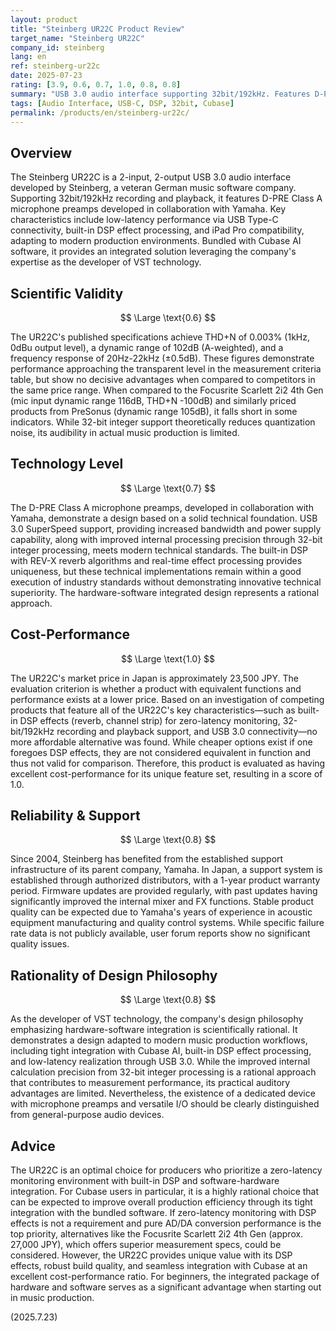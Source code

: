 ```yaml
---
layout: product
title: "Steinberg UR22C Product Review"
target_name: "Steinberg UR22C"
company_id: steinberg
lang: en
ref: steinberg-ur22c
date: 2025-07-23
rating: [3.9, 0.6, 0.7, 1.0, 0.8, 0.8]
summary: "USB 3.0 audio interface supporting 32bit/192kHz. Features D-PRE Class A mic preamps and low-latency DSP effects, achieving high cost-performance with its unique feature set."
tags: [Audio Interface, USB-C, DSP, 32bit, Cubase]
permalink: /products/en/steinberg-ur22c/
---
```


## Overview

The Steinberg UR22C is a 2-input, 2-output USB 3.0 audio interface developed by Steinberg, a veteran German music software company. Supporting 32bit/192kHz recording and playback, it features D-PRE Class A microphone preamps developed in collaboration with Yamaha. Key characteristics include low-latency performance via USB Type-C connectivity, built-in DSP effect processing, and iPad Pro compatibility, adapting to modern production environments. Bundled with Cubase AI software, it provides an integrated solution leveraging the company's expertise as the developer of VST technology.

## Scientific Validity

$$ \Large \text{0.6} $$

The UR22C's published specifications achieve THD+N of 0.003% (1kHz, 0dBu output level), a dynamic range of 102dB (A-weighted), and a frequency response of 20Hz-22kHz (±0.5dB). These figures demonstrate performance approaching the transparent level in the measurement criteria table, but show no decisive advantages when compared to competitors in the same price range. When compared to the Focusrite Scarlett 2i2 4th Gen (mic input dynamic range 116dB, THD+N -100dB) and similarly priced products from PreSonus (dynamic range 105dB), it falls short in some indicators. While 32-bit integer support theoretically reduces quantization noise, its audibility in actual music production is limited.

## Technology Level

$$ \Large \text{0.7} $$

The D-PRE Class A microphone preamps, developed in collaboration with Yamaha, demonstrate a design based on a solid technical foundation. USB 3.0 SuperSpeed support, providing increased bandwidth and power supply capability, along with improved internal processing precision through 32-bit integer processing, meets modern technical standards. The built-in DSP with REV-X reverb algorithms and real-time effect processing provides uniqueness, but these technical implementations remain within a good execution of industry standards without demonstrating innovative technical superiority. The hardware-software integrated design represents a rational approach.

## Cost-Performance

$$ \Large \text{1.0} $$

The UR22C's market price in Japan is approximately 23,500 JPY. The evaluation criterion is whether a product with equivalent functions and performance exists at a lower price. Based on an investigation of competing products that feature all of the UR22C's key characteristics—such as built-in DSP effects (reverb, channel strip) for zero-latency monitoring, 32-bit/192kHz recording and playback support, and USB 3.0 connectivity—no more affordable alternative was found. While cheaper options exist if one foregoes DSP effects, they are not considered equivalent in function and thus not valid for comparison. Therefore, this product is evaluated as having excellent cost-performance for its unique feature set, resulting in a score of 1.0.

## Reliability & Support

$$ \Large \text{0.8} $$

Since 2004, Steinberg has benefited from the established support infrastructure of its parent company, Yamaha. In Japan, a support system is established through authorized distributors, with a 1-year product warranty period. Firmware updates are provided regularly, with past updates having significantly improved the internal mixer and FX functions. Stable product quality can be expected due to Yamaha's years of experience in acoustic equipment manufacturing and quality control systems. While specific failure rate data is not publicly available, user forum reports show no significant quality issues.

## Rationality of Design Philosophy

$$ \Large \text{0.8} $$

As the developer of VST technology, the company's design philosophy emphasizing hardware-software integration is scientifically rational. It demonstrates a design adapted to modern music production workflows, including tight integration with Cubase AI, built-in DSP effect processing, and low-latency realization through USB 3.0. While the improved internal calculation precision from 32-bit integer processing is a rational approach that contributes to measurement performance, its practical auditory advantages are limited. Nevertheless, the existence of a dedicated device with microphone preamps and versatile I/O should be clearly distinguished from general-purpose audio devices.

## Advice

The UR22C is an optimal choice for producers who prioritize a zero-latency monitoring environment with built-in DSP and software-hardware integration. For Cubase users in particular, it is a highly rational choice that can be expected to improve overall production efficiency through its tight integration with the bundled software. If zero-latency monitoring with DSP effects is not a requirement and pure AD/DA conversion performance is the top priority, alternatives like the Focusrite Scarlett 2i2 4th Gen (approx. 27,000 JPY), which offers superior measurement specs, could be considered. However, the UR22C provides unique value with its DSP effects, robust build quality, and seamless integration with Cubase at an excellent cost-performance ratio. For beginners, the integrated package of hardware and software serves as a significant advantage when starting out in music production.

(2025.7.23)
